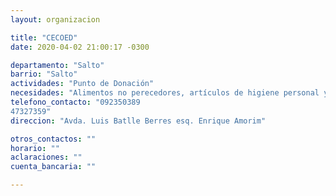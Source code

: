 ```yaml
---
layout: organizacion

title: "CECOED"
date: 2020-04-02 21:00:17 -0300

departamento: "Salto"
barrio: "Salto"
actividades: "Punto de Donación"
necesidades: "Alimentos no perecedores, artículos de higiene personal y ambiental, pañales de adultos/as y niños/as"
telefono_contacto: "092350389
47327359"
direccion: "Avda. Luis Batlle Berres esq. Enrique Amorim"

otros_contactos: ""
horario: ""
aclaraciones: ""
cuenta_bancaria: ""

---
```


